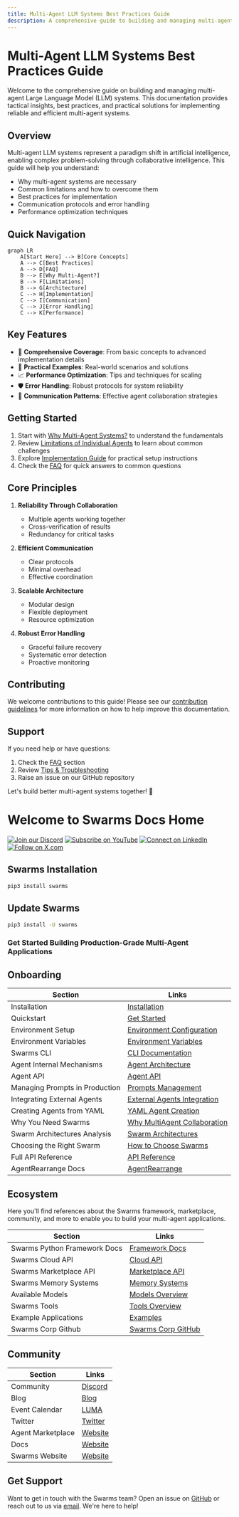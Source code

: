 ```yaml
---
title: Multi-Agent LLM Systems Best Practices Guide
description: A comprehensive guide to building and managing multi-agent Large Language Model (LLM) systems
---
```


# Multi-Agent LLM Systems Best Practices Guide

Welcome to the comprehensive guide on building and managing multi-agent Large Language Model (LLM) systems. This documentation provides tactical insights, best practices, and practical solutions for implementing reliable and efficient multi-agent systems.

## Overview

Multi-agent LLM systems represent a paradigm shift in artificial intelligence, enabling complex problem-solving through collaborative intelligence. This guide will help you understand:

- Why multi-agent systems are necessary
- Common limitations and how to overcome them
- Best practices for implementation
- Communication protocols and error handling
- Performance optimization techniques

## Quick Navigation

```mermaid
graph LR
    A[Start Here] --> B[Core Concepts]
    A --> C[Best Practices]
    A --> D[FAQ]
    B --> E[Why Multi-Agent?]
    B --> F[Limitations]
    B --> G[Architecture]
    C --> H[Implementation]
    C --> I[Communication]
    C --> J[Error Handling]
    C --> K[Performance]
```

## Key Features

- 🚀 **Comprehensive Coverage**: From basic concepts to advanced implementation details
- 🔧 **Practical Examples**: Real-world scenarios and solutions
- 📈 **Performance Optimization**: Tips and techniques for scaling
- 🛡️ **Error Handling**: Robust protocols for system reliability
- 🤝 **Communication Patterns**: Effective agent collaboration strategies

## Getting Started

1. Start with [Why Multi-Agent Systems?](concepts/why-multi-agent.md) to understand the fundamentals
2. Review [Limitations of Individual Agents](concepts/limitations.md) to learn about common challenges
3. Explore [Implementation Guide](best-practices/implementation.md) for practical setup instructions
4. Check the [FAQ](faq.md) for quick answers to common questions

## Core Principles

1. **Reliability Through Collaboration**
   - Multiple agents working together
   - Cross-verification of results
   - Redundancy for critical tasks

2. **Efficient Communication**
   - Clear protocols
   - Minimal overhead
   - Effective coordination

3. **Scalable Architecture**
   - Modular design
   - Flexible deployment
   - Resource optimization

4. **Robust Error Handling**
   - Graceful failure recovery
   - Systematic error detection
   - Proactive monitoring

## Contributing

We welcome contributions to this guide! Please see our [contribution guidelines](contributing.md) for more information on how to help improve this documentation.

## Support

If you need help or have questions:

1. Check the [FAQ](faq.md) section
2. Review [Tips & Troubleshooting](tips.md)
3. Raise an issue on our GitHub repository

Let's build better multi-agent systems together! 🚀

# Welcome to Swarms Docs Home

[![Join our Discord](https://img.shields.io/badge/Discord-Join%20our%20server-5865F2?style=for-the-badge&logo=discord&logoColor=white)](https://discord.gg/jM3Z6M9uMq) [![Subscribe on YouTube](https://img.shields.io/badge/YouTube-Subscribe-red?style=for-the-badge&logo=youtube&logoColor=white)](https://www.youtube.com/@kyegomez3242) [![Connect on LinkedIn](https://img.shields.io/badge/LinkedIn-Connect-blue?style=for-the-badge&logo=linkedin&logoColor=white)](https://www.linkedin.com/in/kye-g-38759a207/) [![Follow on X.com](https://img.shields.io/badge/X.com-Follow-1DA1F2?style=for-the-badge&logo=x&logoColor=white)](https://x.com/kyegomezb)

## Swarms Installation

```bash
pip3 install swarms
```

## Update Swarms


```bash
pip3 install -U swarms
```

### **Get Started Building Production-Grade Multi-Agent Applications**

## Onboarding

| Section              | Links                                                                                      |
|----------------------|--------------------------------------------------------------------------------------------|
| Installation    | [Installation](https://docs.swarms.world/en/latest/swarms/install/install/)                                                            |
| Quickstart | [Get Started](https://docs.swarms.world/en/latest/swarms/install/quickstart/)                                                 |
| Environment Setup | [Environment Configuration](https://docs.swarms.world/en/latest/swarms/install/workspace_manager/)                                                 |
| Environment Variables | [Environment Variables](https://docs.swarms.world/en/latest/swarms/install/env/)                                                 |
| Swarms CLI | [CLI Documentation](https://docs.swarms.world/en/latest/swarms/cli/main/)                                                 |
| Agent Internal Mechanisms | [Agent Architecture](https://docs.swarms.world/en/latest/swarms/framework/agents_explained/)                                                 |
| Agent API | [Agent API](https://docs.swarms.world/en/latest/swarms/structs/agent/)                                                 |
| Managing Prompts in Production | [Prompts Management](https://docs.swarms.world/en/latest/swarms/prompts/main/)                                                 |
| Integrating External Agents | [External Agents Integration](https://docs.swarms.world/en/latest/swarms/agents/external_party_agents/)                                                 |
| Creating Agents from YAML | [YAML Agent Creation](https://docs.swarms.world/en/latest/swarms/agents/create_agents_yaml/)                                                 |
| Why You Need Swarms | [Why MultiAgent Collaboration](https://docs.swarms.world/en/latest/swarms/concept/why/)                                                 |
| Swarm Architectures Analysis | [Swarm Architectures](https://docs.swarms.world/en/latest/swarms/concept/swarm_architectures/)                                                 |
| Choosing the Right Swarm | [How to Choose Swarms](https://docs.swarms.world/en/latest/swarms/concept/how_to_choose_swarms/)                                                 |
| Full API Reference | [API Reference](https://docs.swarms.world/en/latest/swarms/framework/reference/)                                                 |
| AgentRearrange Docs | [AgentRearrange](https://docs.swarms.world/en/latest/swarms/structs/agent_rearrange/)                                                 |


## Ecosystem

Here you'll find references about the Swarms framework, marketplace, community, and more to enable you to build your multi-agent applications.

| Section              | Links                                                                                      |
|----------------------|--------------------------------------------------------------------------------------------|
| Swarms Python Framework Docs     | [Framework Docs](https://docs.swarms.world/en/latest/swarms/install/install/)                                                            |
| Swarms Cloud API     | [Cloud API](https://docs.swarms.world/en/latest/swarms_cloud/launch/)                                                            |
| Swarms Marketplace API     | [Marketplace API](https://docs.swarms.world/en/latest/swarms_platform/)                                                            |
| Swarms Memory Systems     | [Memory Systems](https://docs.swarms.world/en/latest/swarms_memory/)                                                            |
| Available Models     | [Models Overview](https://docs.swarms.world/en/latest/swarms/models/)                                                            |
| Swarms Tools     | [Tools Overview](https://docs.swarms.world/en/latest/swarms_tools/overview/)                                                            |
| Example Applications     | [Examples](https://docs.swarms.world/en/latest/swarms/examples/unique_swarms/)                                                            |
| Swarms Corp Github     | [Swarms Corp GitHub](https://github.com/The-Swarm-Corporation)                      |


## Community
| Section              | Links                                                                                      |
|----------------------|--------------------------------------------------------------------------------------------|
| Community            | [Discord](https://discord.gg/swarms)                            |
| Blog                 | [Blog](https://medium.com/@kyeg)                                                           |
| Event Calendar       | [LUMA](https://lu.ma/swarms_calendar)                                                       |
| Twitter     | [Twitter](https://x.com/swarms_corp)                                                       |
| Agent Marketplace     | [Website](https://swarms.world)                                                       |
| Docs     | [Website](https://docs.swarms.world)                                                       |
| Swarms Website   | [Website](https://swarms.ai)                                                       |

## Get Support

Want to get in touch with the Swarms team? Open an issue on [GitHub](https://github.com/kyegomez/swarms/issues/new) or reach out to us via [email](mailto:kye@swarms.world). We're here to help!
